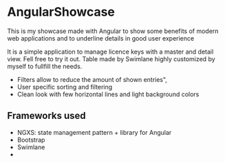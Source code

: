 # AngularShowcase
This is my showcase made with Angular to show some benefits of modern web applications and to underline details in good user experience

It is a simple application to manage licence keys with a master and detail view. Fell free to try it out.
Table made by Swimlane highly customized by myself to fullfill the needs.
- Filters allow to reduce the amount of shown entries",
- User specific sorting and filtering
- Clean look with few horizontal lines and light background colors

## Frameworks used
- NGXS: state management pattern + library for Angular
- Bootstrap
- Swimlane
- 
